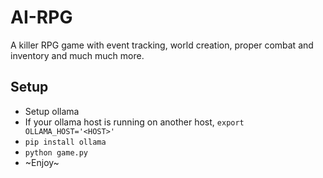 # AI-RPG
A killer RPG game with event tracking, world creation, proper combat and inventory and much much more.

## Setup
 - Setup ollama
 - If your ollama host is running on another host, `export OLLAMA_HOST='<HOST>'`
 - `pip install ollama`
 - `python game.py`
 - \~Enjoy\~
